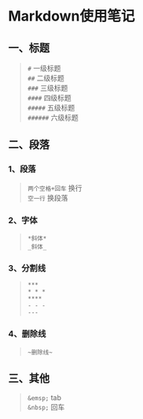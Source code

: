 # Markdown使用笔记

## 一、标题
> ```#``` 一级标题  
> ```##``` 二级标题  
> ```###``` 三级标题  
> ```####``` 四级标题  
> ```#####``` 五级标题  
> ```######``` 六级标题  

## 二、段落

### 1、段落
> ```两个空格+回车``` 换行   
> ```空一行``` 换段落   

### 2、字体
> ```*斜体*```  
> ```_斜体_```  

### 3、分割线
> ```***```  
> ```* * *```  
> ```****```  
> ```- - -```  
> ```---```  

### 4、删除线
> ```~删除线~```

## 三、其他
> ```&emsp;``` tab  
> ```&nbsp;``` 回车  


